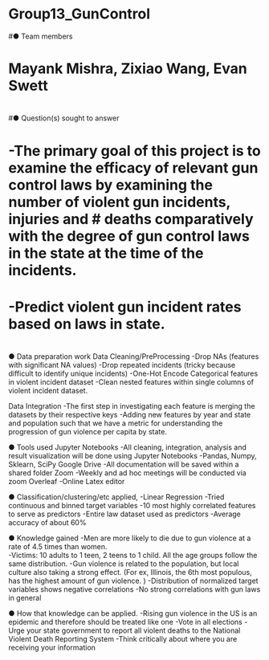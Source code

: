 # Group13_GunControl
#● Team members
#    Mayank Mishra, Zixiao Wang, Evan Swett
#    
#● Question(s) sought to answer
#  -The primary goal of this project is to examine the efficacy of relevant gun control laws by examining the number of violent gun incidents, injuries and #   deaths comparatively with the degree of gun control laws in the state at the time of the incidents.
#  
#  -Predict violent gun incident rates based on laws in state. 
#
● Data preparation work
  Data Cleaning/PreProcessing
    -Drop NAs (features with significant NA values)
    -Drop repeated incidents (tricky because difficult to identify unique incidents)
    -One-Hot Encode Categorical features in violent incident dataset
    -Clean nested features within single columns of violent incident dataset.

  Data Integration
    -The first step in investigating each feature is merging the datasets by their respective keys
    -Adding new features by year and state and population such that we have a metric for understanding the progression of gun violence per capita by state. 

● Tools used
  Jupyter Notebooks
    -All cleaning, integration, analysis and result visualization will be done using Jupyter Notebooks
      -Pandas, Numpy, Sklearn, SciPy
  Google Drive
    -All documentation will be saved within a shared folder
  Zoom
    -Weekly and ad hoc meetings will be conducted via zoom
  Overleaf
    -Online Latex editor

● Classification/clustering/etc applied,
  -Linear Regression
  -Tried continuous and binned target variables
  -10 most highly correlated features to serve as predictors
  -Entire law dataset used as predictors
  -Average accuracy of about 60%

● Knowledge gained
  -Men are more likely to die due to gun violence at a rate of 4.5 times than women.  
  -Victims: 10 adults to 1 teen, 2 teens to 1 child. All the age groups follow the same distribution.
  -Gun violence is related to the population, but local culture also taking a strong effect. (For ex,  Illinois, the 6th most populous, has the highest        amount of gun violence. )
  -Distribution of normalized target variables shows negative correlations
  -No strong correlations with gun laws in general

● How that knowledge can be applied.
  -Rising gun violence in the US is an epidemic and therefore should be treated like one
  -Vote in all elections
  -Urge your state government to report all violent deaths to the National Violent Death Reporting System
  -Think critically about where you are receiving your information
